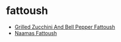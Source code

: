 # fattoush

 * [Grilled Zucchini And Bell Pepper Fattoush](index/g/grilled-zucchini-and-bell-pepper-fattoush-238777.json)
 * [Naamas Fattoush](index/n/naamas-fattoush-51115620.json)
